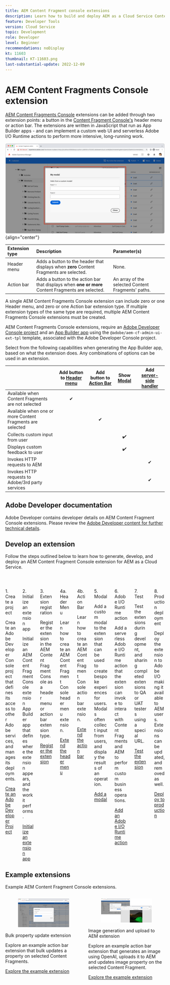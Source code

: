```yaml
---
title: AEM Content Fragment console extensions
description: Learn how to build and deploy AEM as a Cloud Service Content Fragment console extensions
feature: Developer Tools
version: Cloud Service
topic: Development
role: Developer
level: Beginner
recommendations: noDisplay
kt: 11603
thumbnail: KT-11603.png
last-substantial-update: 2022-12-09
---
```


# AEM Content Fragments Console extension

[AEM Content Fragments Console](https://experienceleague.adobe.com/docs/experience-manager-cloud-service/content/sites/administering/content-fragments/content-fragments-console.html) extensions can be added through two extension points: a button in the [Content Fragment Console's](https://experienceleague.adobe.com/docs/experience-manager-cloud-service/content/sites/administering/content-fragments/content-fragments-console.html) header menu or action bar. The extensions are written in JavaScript that run as App Builder apps - and can implement a custom web UI and serverless Adobe I/O Runtime actions to perform more intensive, long-running work.

![AEM Content Fragments Console extension](./assets/overview/example.png){align="center"}

| Extension type | Description | Parameter(s) |
| :--- | :--- | :--- |
| Header menu | Adds a button to the header that displays when __zero__ Content Fragments are selected. | None. |
| Action bar | Adds a button to the action bar that displays when __one or more__ Content Fragments are selected. | An array of the selected Content Fragments' paths. |

A single AEM Content Fragments Console extension can include zero or one Header menu, and zero or one Action bar extension type. If multiple extension types of the same type are required, multiple AEM Content Fragments Console extensions must be created.

AEM Content Fragments Console extensions, require an [Adobe Developer Console project](https://developer.adobe.com/uix/docs/services/aem-cf-console-admin/extension-development/#create-a-project-in-adobe-developer-console) and an [App Builder app](https://developer.adobe.com/uix/docs/services/aem-cf-console-admin/code-generation) using the `@adobe/aem-cf-admin-ui-ext-tpl` template, associated with the Adobe Developer Console project.

Select from the following capabilities when generating the App Builder app, based on what the extension does. Any combinations of options can be used in an extension.

|                                            | Add button to [Header menu](./header-menu.md) | Add button to [Action Bar](./action-bar.md) | Show [Modal](./modal.md) | Add [server-side handler](./runtime-action.md) |  
| ------------------------------------------ | :-----------------------: | :----------------------: | :--------: | :--------------------:  |
| Available when Content Fragments are not selected | ✔                         |                          |            |                         |
| Available when one or more Content Fragments are selected |                           | ✔                        |            |                         |   
| Collects custom input from user                   |                           |                          | ✔️          |                         |
| Displays custom feedback to user           |                           |                          | ✔️          |                         |
| Invokes HTTP requests to AEM                       |                           |                          |            | ✔                       |
| Invokes HTTP requests to Adobe/3rd party services  |                           |                          |            | ✔                       |


## Adobe Developer documentation

Adobe Developer contains developer details on AEM Content Fragment Console extensions. Please review the [Adobe Developer content for further technical details](https://developer.adobe.com/uix/docs/).

## Develop an extension

Follow the steps outlined below to learn how to generate, develop, and deploy an AEM Content Fragment Console extension for AEM as a Cloud Service.

<div class="columns is-multiline">
    <!-- Create Adobe Developer Project -->
    <div class="column is-half-tablet is-half-desktop is-one-third-widescreen" aria-label="Create Adobe Developer Project">
        <div class="card">
            <div class="card-image">
                <figure class="image is-16by9">
                    <a href="https://developer.adobe.com/uix/docs/services/aem-cf-console-admin/extension-development/#create-a-project-in-adobe-developer-console" title="Create Adobe Developer Project" tabindex="-1" target="_adobe-developer-com">
                        <img class="is-bordered-r-small" src="./assets/project/card.png" alt="Create Adobe Developer Project">
                    </a>
                </figure>
            </div>
            <div class="card-content is-padded-small">
                <div class="content">
                    <p class="headline is-size-5 has-text-weight-bold">1. Create a project</p>
                    <p class="is-size-6">Create an Adobe Developer Console project that defines its access to other Adobe services, and manages its deployments.</p>
                    <a href="https://developer.adobe.com/uix/docs/services/aem-cf-console-admin/extension-development/#create-a-project-in-adobe-developer-console" class="spectrum-Button spectrum-Button--outline spectrum-Button--primary spectrum-Button--sizeM" target="_adobe-developer-com">
                        <span class="spectrum-Button-label has-no-wrap has-text-weight-bold">Create an Adobe Developer Project</span>
                    </a>
                </div>
            </div>
        </div>
    </div>
    <!-- Generate an Extension app -->
    <div class="column is-half-tablet is-half-desktop is-one-third-widescreen" aria-label="Generate an Extension app">
        <div class="card">
            <div class="card-image">
                <figure class="image is-16by9">
                    <a href="https://developer.adobe.com/uix/docs/services/aem-cf-console-admin/code-generation/#launch-code-generation-during-project-initialization" title="Generate an Extension app" tabindex="-1" target="_adobe-developer-com">
                        <img class="is-bordered-r-small" src="./assets/initialize-app/card.png" alt="Initialize an extension app">
                    </a>
                </figure>
            </div>
            <div class="card-content is-padded-small">
                <div class="content">
                    <p class="headline is-size-5 has-text-weight-bold">2. Initialize an extension app</p>
                    <p class="is-size-6">Initialize an AEM Content Fragment Console extension App Builder app that defines where the extension appears, and the work it performs.</p>
                    <a href="https://developer.adobe.com/uix/docs/services/aem-cf-console-admin/code-generation/#launch-code-generation-during-project-initialization" class="spectrum-Button spectrum-Button--outline spectrum-Button--primary spectrum-Button--sizeM" target="_adobe-developer-com">
                        <span class="spectrum-Button-label has-no-wrap has-text-weight-bold">Initialize an extension app</span>
                    </a>
                </div>
            </div>
        </div>
    </div>
    <!-- Extension registration -->
    <div class="column is-half-tablet is-half-desktop is-one-third-widescreen" aria-label="Extension registration">
        <div class="card">
            <div class="card-image">
                <figure class="image is-16by9">
                    <a href="./extension-registration.md" title="Extension registration" tabindex="-1">
                        <img class="is-bordered-r-small" src="./assets/extension-registration/card.png" alt="Extension registration">
                    </a>
                </figure>
            </div>
            <div class="card-content is-padded-small">
                <div class="content">
                    <p class="headline is-size-5 has-text-weight-bold">3. Extension registration</p>
                    <p class="is-size-6">Register the extension in the AEM Content Fragment Console as a header menu or action bar extension type.</p>
                    <a href="./extension-registration.md" class="spectrum-Button spectrum-Button--outline spectrum-Button--primary spectrum-Button--sizeM">
                        <span class="spectrum-Button-label has-no-wrap has-text-weight-bold">Register the extension</span>
                    </a>
                </div>
            </div>
        </div>
    </div>
    <!-- Header Menu -->
    <div class="column is-half-tablet is-half-desktop is-one-third-widescreen" aria-label="Header menu">
        <div class="card">
            <div class="card-image">
                <figure class="image is-16by9">
                    <a href="./header-menu.md" title="Header menu" tabindex="-1">
                        <img class="is-bordered-r-small" src="./assets/header-menu/card.png" alt="Header menu">
                    </a>
                </figure>
            </div>
            <div class="card-content is-padded-small">
                <div class="content">
                    <p class="headline is-size-5 has-text-weight-bold">4a. Header Menu</p>
                    <p class="is-size-6">Learn how to create an AEM Content Fragment Console header menu extension.</p>
                    <a href="./header-menu.md" class="spectrum-Button spectrum-Button--outline spectrum-Button--primary spectrum-Button--sizeM">
                        <span class="spectrum-Button-label has-no-wrap has-text-weight-bold">Extend the header menu</span>
                    </a>
                </div>
            </div>
        </div>
    </div>
    <!-- Action Bar -->
    <div class="column is-half-tablet is-half-desktop is-one-third-widescreen" aria-label="Action Bar">
        <div class="card">
            <div class="card-image">
                <figure class="image is-16by9">
                    <a href="./action-bar.md" title="Action Bar" tabindex="-1">
                        <img class="is-bordered-r-small" src="./assets/action-bar/card.png" alt="Action Bar">
                    </a>
                </figure>
            </div>
            <div class="card-content is-padded-small">
                <div class="content">
                    <p class="headline is-size-5 has-text-weight-bold">4b. Action Bar</p>
                    <p class="is-size-6">Learn how to create an AEM Content Fragment Console action bar extension.</p>
                    <a href="./action-bar.md" class="spectrum-Button spectrum-Button--outline spectrum-Button--primary spectrum-Button--sizeM">
                        <span class="spectrum-Button-label has-no-wrap has-text-weight-bold">Extend the action bar</span>
                    </a>
                </div>
            </div>
        </div>
    </div>
    <!-- Modal -->
    <div class="column is-half-tablet is-half-desktop is-one-third-widescreen" aria-label="Modal">
        <div class="card">
            <div class="card-image">
                <figure class="image is-16by9">
                    <a href="./modal.md" title="Modal" tabindex="-1">
                        <img class="is-bordered-r-small" src="./assets/modal/card.png" alt="Modal">
                    </a>
                </figure>
            </div>
            <div class="card-content is-padded-small">
                <div class="content">
                    <p class="headline is-size-5 has-text-weight-bold">5. Modal</p>
                    <p class="is-size-6">Add a custom modal to the extension that can be used to create bespoke experiences for users. Modals often collect input from users, and display the results of an operation.</p>
                    <a href="./modal.md" class="spectrum-Button spectrum-Button--outline spectrum-Button--primary spectrum-Button--sizeM">
                        <span class="spectrum-Button-label has-no-wrap has-text-weight-bold">Add a modal</span>
                    </a>
                </div>
            </div>
        </div>
    </div>
    <!-- Adobe I/O Runtime action -->
    <div class="column is-half-tablet is-half-desktop is-one-third-widescreen" aria-label="Adobe I/O Runtime action">
        <div class="card">
            <div class="card-image">
                <figure class="image is-16by9">
                    <a href="./runtime-action.md" title="Adobe I/O Runtime action" tabindex="-1">
                        <img class="is-bordered-r-small" src="./assets/runtime-action/card.png" alt="Adobe I/O Runtime action">
                    </a>
                </figure>
            </div>
            <div class="card-content is-padded-small">
                <div class="content">
                    <p class="headline is-size-5 has-text-weight-bold">6. Adobe I/O Runtime action</p>
                    <p class="is-size-6">Add a serverless Adobe I/O Runtime action that the extension can invoke to interact with Content Fragments and AEM to perform custom business operations.</p>
                    <a href="./runtime-action.md" class="spectrum-Button spectrum-Button--outline spectrum-Button--primary spectrum-Button--sizeM">
                        <span class="spectrum-Button-label has-no-wrap has-text-weight-bold">Add an Adobe I/O Runtime action</span>
                    </a>
                </div>
            </div>
        </div>
    </div>
    <!-- Test -->
    <div class="column is-half-tablet is-half-desktop is-one-third-widescreen" aria-label="Test">
        <div class="card">
            <div class="card-image">
                <figure class="image is-16by9">
                    <a href="./test.md" title="Test" tabindex="-1">
                        <img class="is-bordered-r-small" src="./assets/test/card.png" alt="Test">
                    </a>
                </figure>
            </div>
            <div class="card-content is-padded-small">
                <div class="content">
                    <p class="headline is-size-5 has-text-weight-bold">7. Test</p>
                    <p class="is-size-6">Test the extensions during development, and sharing completed extensions to  QA or UAT testers using a special URL.</p>
                    <a href="./test.md" class="spectrum-Button spectrum-Button--outline spectrum-Button--primary spectrum-Button--sizeM">
                        <span class="spectrum-Button-label has-no-wrap has-text-weight-bold">Test the extension</span>
                    </a>
                </div>
            </div>
        </div>
    </div>
    <!-- Extension deployment -->
    <div class="column is-half-tablet is-half-desktop is-one-third-widescreen" aria-label="Extension deployment">
        <div class="card">
            <div class="card-image">
                <figure class="image is-16by9">
                    <a href="./deploy.md" title="Extension deployment" tabindex="-1">
                        <img class="is-bordered-r-small" src="./assets/deploy/card.png" alt="Extension deployment">
                    </a>
                </figure>
            </div>
            <div class="card-content is-padded-small">
                <div class="content">
                    <p class="headline is-size-5 has-text-weight-bold">8. Production deployment</p>
                    <p class="is-size-6">Deploy the extension to Adobe I/O making it available to AEM users. Extensions can be updated, and removed as well.</p>
                    <a href="./deploy.md" class="spectrum-Button spectrum-Button--outline spectrum-Button--primary spectrum-Button--sizeM">
                        <span class="spectrum-Button-label has-no-wrap has-text-weight-bold">Deploy to production</span>
                    </a>
                </div>
            </div>
        </div>
    </div>
</div>

## Example extensions

Example AEM Content Fragment Console extensions.

<div class="columns is-multiline">
    <!-- Bulk property update extension -->
    <div class="column is-half-tablet is-half-desktop is-one-third-widescreen" aria-label="Bulk property update extension">
        <div class="card">
            <div class="card-image">
                <figure class="image is-16by9">
                    <a href="./example-extensions/bulk-property-update.md" title="Bulk property update extension" tabindex="-1">
                        <img class="is-bordered-r-small" src="./example-extensions/assets/bulk-property-update/card.png" alt="Bulk property update extension">
                    </a>
                </figure>
            </div>
            <div class="card-content is-padded-small">
                <div class="content">
                    <p class="headline is-size-5 has-text-weight-bold">Bulk property update extension</p>
                    <p class="is-size-6">Explore an example action bar extension that bulk updates a property on selected Content Fragments.</p>
                    <a href="./example-extensions/bulk-property-update.md" class="spectrum-Button spectrum-Button--outline spectrum-Button--primary spectrum-Button--sizeM">
                        <span class="spectrum-Button-label has-no-wrap has-text-weight-bold">Explore the example extension</span>
                    </a>
                </div>
            </div>
        </div>
    </div>
    <!-- Bulk property update extension -->
    <div class="column is-half-tablet is-half-desktop is-one-third-widescreen" aria-label="Image generation and upload to AEM extension">
        <div class="card">
            <div class="card-image">
                <figure class="image is-16by9">
                    <a href="./example-extensions/image-generation-and-image-upload.md" title="Image generation and upload to AEM extension" tabindex="-1">
                        <img class="is-bordered-r-small" src="./example-extensions/assets/digital-image-generation/screenshot.png" alt="Image generation and upload to AEM extension">
                    </a>
                </figure>
            </div>
            <div class="card-content is-padded-small">
                <div class="content">
                    <p class="headline is-size-5 has-text-weight-bold">Image generation and upload to AEM extension</p>
                    <p class="is-size-6">Explore an example action bar extension that generates an image using OpenAI, uploads it to AEM and updates image property on the selected Content Fragment.</p>
                    <a href="./example-extensions/image-generation-and-image-upload.md" class="spectrum-Button spectrum-Button--outline spectrum-Button--primary spectrum-Button--sizeM">
                        <span class="spectrum-Button-label has-no-wrap has-text-weight-bold">Explore the example extension</span>
                    </a>
                </div>
            </div>
        </div>
    </div>    

    

</div>
